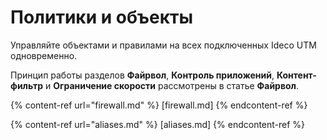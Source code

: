 # Политики и объекты

Управляйте объектами и правилами на всех подключенных Ideco UTM одновременно.

Принцип работы разделов **Файрвол**, **Контроль приложений**, **Контент-фильтр** и **Ограничение скорости** рассмотрены в статье **Файрвол**.

{% content-ref url="firewall.md" %}
[firewall.md]
{% endcontent-ref %}

{% content-ref url="aliases.md" %}
[aliases.md]
{% endcontent-ref %}